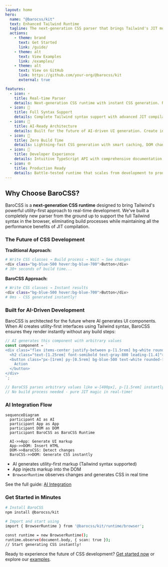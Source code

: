 ```yaml
---
layout: home
hero:
  name: "@barocss/kit"
  text: Enhanced Tailwind Runtime
  tagline: The next-generation CSS parser that brings Tailwind's JIT mode to real-time development
  actions:
    - theme: brand
      text: Get Started
      link: /guide/
    - theme: alt
      text: View Examples
      link: /examples/
    - theme: alt
      text: View on GitHub
      link: https://github.com/your-org/@barocss/kit
      external: true

features:
  - icon: ⚡
    title: Real-time Parser
    details: Next-generation CSS runtime with instant CSS generation. No build process, no waiting, pure development speed.
  - icon: 🎯
    title: Full Syntax Support
    details: Complete Tailwind syntax support with advanced JIT compilation, intelligent caching, and incremental parsing.
  - icon: 🤖
    title: AI-Ready Architecture
    details: Built for the future of AI-driven UI generation. Create interfaces instantly without build steps.
  - icon: 🚀
    title: Zero Build Time
    details: Lightning-fast CSS generation with smart caching, DOM change detection, and minimal runtime overhead.
  - icon: 🔧
    title: Developer Experience
    details: Intuitive TypeScript API with comprehensive documentation, examples, and full IDE support.
  - icon: 🌐
    title: Production Ready
    details: Battle-tested runtime that scales from development to production with consistent performance.
---
```


## Why Choose BaroCSS?

BaroCSS is a **next-generation CSS runtime** designed to bring Tailwind's powerful utility-first approach to real-time development. We've built a completely new parser from the ground up to support the full Tailwind syntax in the browser, eliminating build processes while maintaining all the performance benefits of JIT compilation.

### The Future of CSS Development

**Traditional Approach:**
```bash
# Write CSS classes → Build process → Wait → See changes
<div class="bg-blue-500 hover:bg-blue-700">Button</div>
# 30+ seconds of build time...
```

**BaroCSS Approach:**
```bash
# Write CSS classes → Instant results
<div class="bg-blue-500 hover:bg-blue-700">Button</div>
# 0ms - CSS generated instantly!
```

### Built for AI-Driven Development

BaroCSS is architected for the future where AI generates UI components. When AI creates utility-first interfaces using Tailwind syntax, BaroCSS ensures they render instantly without any build steps:

```typescript
// AI generates this component with arbitrary values
const component = `
<div class="flex items-center justify-between p-[1.5rem] bg-white rounded-[0.75rem] shadow-[0_4px_6px_-1px_rgba(0,0,0,0.1)] w-[400px] h-[120px]">
  <h2 class="text-[1.25rem] font-semibold text-gray-800 leading-[1.4]">AI Generated Card</h2>
  <button class="px-[1rem] py-[0.5rem] bg-blue-500 text-white rounded-[0.375rem] hover:bg-blue-600 transition-colors duration-[200ms] w-[120px]">
    Action
  </button>
</div>
`;

// BaroCSS parses arbitrary values like w-[400px], p-[1.5rem] instantly!
// No build process needed - pure JIT magic in real-time!
```

### AI Integration Flow

```mermaid
sequenceDiagram
  participant AI as AI
  participant App as App
  participant DOM as DOM
  participant BaroCSS as BaroCSS Runtime

  AI->>App: Generate UI markup
  App->>DOM: Insert HTML
  DOM->>BaroCSS: Detect changes
  BaroCSS->>DOM: Generate CSS instantly
```

- AI generates utility-first markup (Tailwind syntax supported)
- App injects markup into the DOM
- `BrowserRuntime` observes changes and generates CSS in real time

See the full guide: [AI Integration](/guide/ai-integration)

### Get Started in Minutes

```bash
# Install BaroCSS
npm install @barocss/kit

# Import and start using
import { BrowserRuntime } from '@barocss/kit/runtime/browser';

const runtime = new BrowserRuntime();
runtime.observe(document.body, { scan: true });
// Start generating CSS instantly!
```

Ready to experience the future of CSS development? [Get started now](/guide/) or explore our [examples](/examples/).
